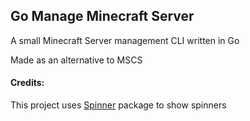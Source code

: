 ## Go Manage Minecraft Server
A small Minecraft Server management CLI written in Go

Made as an alternative to MSCS

#### Credits:
This project uses
[Spinner](https://github.com/briandowns/spinner) package to show spinners